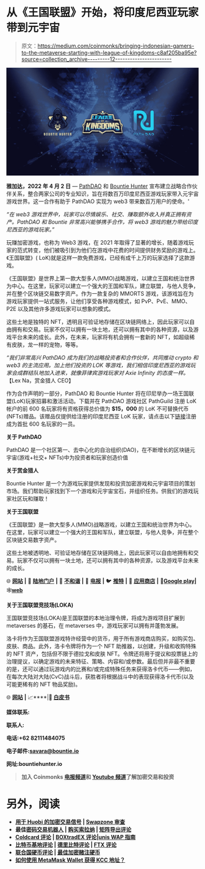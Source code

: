 # 从《王国联盟》开始，将印度尼西亚玩家带到元宇宙

> 原文：<https://medium.com/coinmonks/bringing-indonesian-gamers-to-the-metaverse-starting-with-league-of-kingdoms-c8af205ba95e?source=collection_archive---------12----------------------->

![](img/0a708c547b0068cd55578579bd39c5ff.png)

**雅加达，2022 年 4 月 2 日** — [PathDAO](https://www.pathdao.io/) 和 [Bountie Hunter](https://bountiehunter.io/) 宣布建立战略合作伙伴关系，整合两家公司的专业知识，旨在将数百万印度尼西亚游戏玩家带入元宇宙游戏世界。这一合作有助于 PathDAO 实现为 web3 带来数百万用户的使命。'

*“在 web3 游戏世界中，玩家可以尽情娱乐、社交、赚取额外收入并真正拥有资产。PathDAO 和 Bountie 非常高兴能够携手合作，将 web3 游戏的魅力带给印度尼西亚的游戏玩家。”*

玩赚加密游戏，也称为 Web3 游戏，在 2021 年取得了显著的增长，随着游戏玩家的范式转变，他们被吸引到为他们在游戏中花费的时间提供财务奖励的游戏上。《王国联盟》( LoK)就是这样一款免费游戏，已经有成千上万的玩家选择了这款游戏。

《王国联盟》是世界上第一款大型多人(MMO)战略游戏，以建立王国和统治世界为中心。在这里，玩家可以建立一个强大的王国和军队，建立联盟，与他人竞争，并在整个区块链交易数字资产。作为一款复杂的 MMORTS 游戏，该游戏旨在为游戏玩家提供一站式服务，让他们享受各种游戏模式，如 PvP、PvE、MMO、P2E 以及其他许多游戏玩家可以想象的模式。

这些土地是独特的 NFT，透明且可验证地存储在区块链网络上，因此玩家可以自由拥有和交易。玩家不仅可以拥有一块土地，还可以拥有其中的各种资源，以及游戏平台未来的成长。此外，在未来，玩家将有机会拥有一套新的 NFT，如超级稀有皮肤，龙一样的宠物，等等。

*“我们非常高兴 PathDAO 成为我们的战略投资者和合作伙伴，共同推动 crypto 和 web3 的主流应用。加上他们投资的 LOK 等游戏，我们相信印度尼西亚的游戏玩家会成群结队地加入进来，就像菲律宾游戏玩家对 Axie Infinity 的态度一样。*【Lex Na，赏金猎人 CEO】

作为合作声明的一部分，PathDAO 和 Bountie Hunter 将在印尼举办一场王国联盟(LoK)玩家招募和激活活动。下载并在 PathDAO 游戏社区 PathGuild 注册 LoK 帐户的前 600 名玩家将有资格获得总价值为 **$15，000** 的 LoK 不可替换代币(NFTs)赠品。该赠品仅提供给注册的印度尼西亚 LoK 玩家，请点击以下[链接](https://play.gamestreet.io/?signup=true)注册成为首批 600 名玩家的一员。

**关于 PathDAO**

PathDAO 是一个社区第一、去中心化的自治组织(DAO)，在不断增长的区块链元宇宙(游戏+社交+ NFTs)中为投资者和玩家创造价值

**关于赏金猎人**

Bountie Hunter 是一个为游戏玩家提供发现和投资加密游戏和元宇宙项目的策划市场。我们帮助玩家找到下一个游戏和元宇宙宝石，并组织任务。供我们的游戏玩家社区玩和赚取！

**关于王国联盟**

《王国联盟》是一款大型多人(MMO)战略游戏，以建立王国和统治世界为中心。在这里，玩家可以建立一个强大的王国和军队，建立联盟，与他人竞争，并在整个区块链交易数字资产。

这些土地被透明地、可验证地存储在区块链网络上，因此玩家可以自由地拥有和交易。玩家不仅可以拥有一块土地，还可以拥有其中的各种资源，以及游戏平台未来的成长。

🌐 [**网站**](https://www.leagueofkingdoms.com/) **|** 🚜 [**陆地门户**](http://land.leagueofkingdoms.com/) **|** 👾 [**不和谐**](https://discord.gg/leagueofkingdoms) **|** 💬 [**电报**](https://t.me/LoK_global) **|** 🐦 [**推特**](https://twitter.com/LeagueKingdoms) **|** 🍏 [**应用商店**](https://apps.apple.com/us/app/league-of-kingdoms/id1523441842) **|** 🤖[**Google play**](https://play.google.com/store/apps/details?id=com.nplusent.lok)**|**🕸️[**web**](https://play.leagueofkingdoms.com/)

**关于王国联盟竞技场(LOKA)**

王国联盟竞技场(LOKA)是王国联盟的本地治理令牌，将成为游戏项目扩展到 metaverses 的基石，在 metaverses 中，游戏玩家可以拥有并蓬勃发展。

洛卡将作为王国联盟游戏特许经营中的货币，用于所有游戏商店购买，如购买包、皮肤、商品。此外，洛卡令牌将作为一个 NFT 助推器，以创建，升级和收购特殊的 NFT 资产，包括但不限于德拉戈和皮肤 NFT。令牌还将用于提议和投票链上的治理提议，以确定游戏的未来特征、策略、内容和/或参数。最后但并非最不重要的是，还可以通过玩游戏内的比赛和/或完成特殊任务来获得洛卡代币——例如，在每次大陆对大陆(CvC)战斗后，获胜者将根据战斗中的表现获得洛卡代币(以及可能更稀有的 NFT 物品奖励)。

🌐 [**网站**](https://leagueofkingdoms.com/lok) **|** 📈[](https://coinmarketcap.com/currencies/league-of-kingdoms/)****|**📜 [**白皮书**](https://whitepaper.playersarena.foundation/loka/)**

****媒体联系:****

**联系人:**

**电话:+62 82111484075**

**电子邮件:savara@bountie.io**

**网址:bountiehunter.io**

> **加入 Coinmonks [电报频道](https://t.me/coincodecap)和 [Youtube 频道](https://www.youtube.com/c/coinmonks/videos)了解加密交易和投资**

# **另外，阅读**

*   **[用于 Huobi 的加密交易信号](https://coincodecap.com/huobi-crypto-trading-signals) | [Swapzone 审查](/coinmonks/swapzone-review-crypto-exchange-data-aggregator-e0ad78e55ed7)**
*   **最佳[密码交易机器人](https://coincodecap.com/best-crypto-trading-bots) | [购买索拉纳](https://coincodecap.com/buy-solana) | [矩阵导出评论](https://coincodecap.com/matrixport-review)**
*   **[Coldcard 评论](https://coincodecap.com/coldcard-review) | [BOXtradEX 评论](https://coincodecap.com/boxtradex-review)|[unis WAP 指南](https://coincodecap.com/uniswap)**
*   **[比特币基地评论](/coinmonks/coinbase-review-6ef4e0f56064) | [德里比特评论](/coinmonks/deribit-review-options-fees-apis-and-testnet-2ca16c4bbdb2) | [FTX 评论](/coinmonks/ftx-crypto-exchange-review-53664ac1198f)**
*   **[联合国硬币评论](https://coincodecap.com/unocoin-review) | [最佳加密赌注硬币](https://coincodecap.com/best-crypto-staking-coins)**
*   **[如何使用 MetaMask Wallet 获得 KCC 地址？](https://coincodecap.com/kcc-address-metamask)**